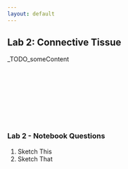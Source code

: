 ```yaml
---
layout: default
---
```


## Lab 2: Connective Tissue

_TODO_someContent

<br>
<br>
<br>
<br>
<br>
<br>
<br>



### Lab 2 - Notebook Questions

1.  Sketch This
2.  Sketch That

